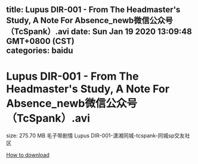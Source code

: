 
title: Lupus DIR-001 - From The Headmaster's Study, A Note For Absence_newb微信公众号（TcSpank）.avi
date: Sun Jan 19 2020 13:09:48 GMT+0800 (CST)    
categories: baidu
---

# Lupus DIR-001 - From The Headmaster's Study, A Note For Absence_newb微信公众号（TcSpank）.avi
size: 275.70 MB
 毛子带剧情 Lupus DIR-001-潇湘同城-tcspank-同城sp交友社区
 

[How to download](https://bpcam.bemobtrk.com/go/2ceec3aa-1ca2-46d6-b9ff-aaa5c184517c?jno=329)